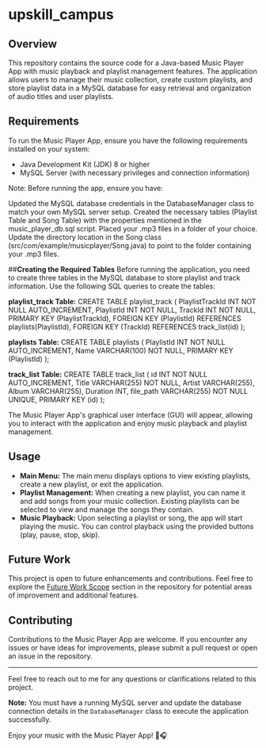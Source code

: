 # upskill_campus


## Overview
This repository contains the source code for a Java-based Music Player App with music playback and playlist management features. The application allows users to manage their music collection, create custom playlists, and store playlist data in a MySQL database for easy retrieval and organization of audio titles and user playlists.

## Requirements
To run the Music Player App, ensure you have the following requirements installed on your system:
- Java Development Kit (JDK) 8 or higher
- MySQL Server (with necessary privileges and connection information)

Note: Before running the app, ensure you have:

Updated the MySQL database credentials in the DatabaseManager class to match your own MySQL server setup.
Created the necessary tables (Playlist Table and Song Table) with the properties mentioned in the music_player_db.sql script.
Placed your .mp3 files in a folder of your choice. Update the directory location in the Song class (src/com/example/musicplayer/Song.java) to point to the folder containing your .mp3 files.

##**Creating the Required Tables**
Before running the application, you need to create three tables in the MySQL database to store playlist and track information. Use the following SQL queries to create the tables:

**playlist_track Table:**
CREATE TABLE playlist_track (
  PlaylistTrackId INT NOT NULL AUTO_INCREMENT,
  PlaylistId INT NOT NULL,
  TrackId INT NOT NULL,
  PRIMARY KEY (PlaylistTrackId),
  FOREIGN KEY (PlaylistId) REFERENCES playlists(PlaylistId),
  FOREIGN KEY (TrackId) REFERENCES track_list(id)
);

**playlists Table:**
CREATE TABLE playlists (
  PlaylistId INT NOT NULL AUTO_INCREMENT,
  Name VARCHAR(100) NOT NULL,
  PRIMARY KEY (PlaylistId)
);

**track_list Table:**
CREATE TABLE track_list (
  id INT NOT NULL AUTO_INCREMENT,
  Title VARCHAR(255) NOT NULL,
  Artist VARCHAR(255),
  Album VARCHAR(255),
  Duration INT,
  file_path VARCHAR(255) NOT NULL UNIQUE,
  PRIMARY KEY (id)
);

The Music Player App's graphical user interface (GUI) will appear, allowing you to interact with the application and enjoy music playback and playlist management.

## Usage
- **Main Menu:** The main menu displays options to view existing playlists, create a new playlist, or exit the application.
- **Playlist Management:** When creating a new playlist, you can name it and add songs from your music collection. Existing playlists can be selected to view and manage the songs they contain.
- **Music Playback:** Upon selecting a playlist or song, the app will start playing the music. You can control playback using the provided buttons (play, pause, stop, skip).

## Future Work
This project is open to future enhancements and contributions. Feel free to explore the [Future Work Scope](link-to-future-work-readme) section in the repository for potential areas of improvement and additional features.

## Contributing
Contributions to the Music Player App are welcome. If you encounter any issues or have ideas for improvements, please submit a pull request or open an issue in the repository.


---
Feel free to reach out to me for any questions or clarifications related to this project.

**Note:** You must have a running MySQL server and update the database connection details in the `DatabaseManager` class to execute the application successfully.

Enjoy your music with the Music Player App! 🎵🎧
